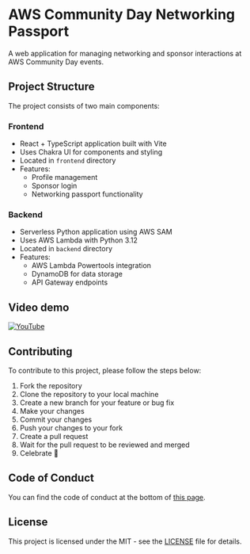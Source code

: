 # AWS Community Day Networking Passport

A web application for managing networking and sponsor interactions at AWS Community Day events.

## Project Structure

The project consists of two main components:

### Frontend
- React + TypeScript application built with Vite
- Uses Chakra UI for components and styling
- Located in `frontend` directory
- Features:
  - Profile management
  - Sponsor login
  - Networking passport functionality

### Backend 
- Serverless Python application using AWS SAM
- Uses AWS Lambda with Python 3.12
- Located in `backend` directory
- Features:
  - AWS Lambda Powertools integration
  - DynamoDB for data storage
  - API Gateway endpoints

## Video demo

[![YouTube](http://i.ytimg.com/vi/8jSG9J0Iyqw/hqdefault.jpg)](https://www.youtube.com/watch?v=8jSG9J0Iyqw)

## Contributing

To contribute to this project, please follow the steps below:

1. Fork the repository
2. Clone the repository to your local machine
3. Create a new branch for your feature or bug fix
4. Make your changes
5. Commit your changes
6. Push your changes to your fork
7. Create a pull request
8. Wait for the pull request to be reviewed and merged
9. Celebrate 🎉

## Code of Conduct

You can find the code of conduct at the bottom of [this page](https://day.awscommunity.mx/).

## License

This project is licensed under the MIT - see the [LICENSE](LICENSE) file for details.
